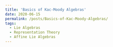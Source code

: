 ```yaml
---
title: 'Basics of Kac-Moody Algebras'
date: 2020-06-15
permalink: /posts/Basics-of-Kac-Moody-Algebras/
tags:
  - Lie Algebras
  - Representation Theory
  - Affine Lie Algebras
---
```

